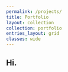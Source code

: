 ```yaml
---
permalink: /projects/
title: Portfolio
layout: collection
collection: portfolio
entries_layout: grid
classes: wide
---
```


## Hi.
